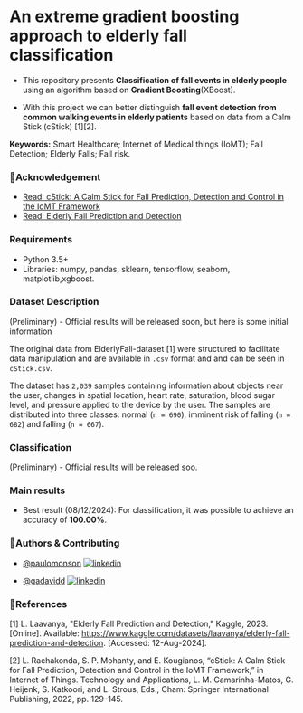 # An extreme gradient boosting approach to elderly fall classification  

- This repository presents **Classification of fall events in elderly people** using an algorithm based on **Gradient Boosting**(XBoost).

- With this project we can better distinguish **fall event detection from common walking events in elderly patients** based on data from a Calm Stick (cStick) [1][2].

**Keywords:** Smart Healthcare; Internet of Medical things (IoMT); Fall Detection; Elderly Falls; Fall risk.
### 🔗Acknowledgement

- [Read: cStick: A Calm Stick for Fall Prediction, Detection and Control in the IoMT Framework](https://link.springer.com/chapter/10.1007/978-3-030-96466-5_9)
- [Read: Elderly Fall Prediction and Detection](https://www.kaggle.com/datasets/laavanya/elderly-fall-prediction-and-detection)

### Requirements
- Python 3.5+
- Libraries: numpy, pandas, sklearn, tensorflow, seaborn, matplotlib,xgboost.
### Dataset Description

(Preliminary) - Official results will be released soon, but here is some initial information


The original data from ElderlyFall-dataset [1] were structured to facilitate data manipulation and are available in `.csv` format and and can be seen in `cStick.csv`.

The dataset has `2,039` samples containing information about objects near the user, changes in spatial location, heart rate, saturation, blood sugar level, and pressure applied to the device by the user. The samples are distributed into three classes: normal (`n = 690`), imminent risk of falling (`n = 682`) and falling (`n = 667`).

### Classification

(Preliminary) - Official results will be released soo.
### Main results

- Best result (08/12/2024): For classification, it was possible to achieve an accuracy of **100.00%**.
### 🔗Authors & Contributing

- [@paulomonson](https://www.github.com/paulomonson) [![linkedin](https://img.shields.io/badge/linkedin-0A66C2?style=for-the-badge&logo=linkedin&logoColor=white)](https://www.linkedin.com/in/paulomonteirodecarvalhomonson?miniProfileUrn=urn%3Ali%3Afs_miniProfile%3AACoAAC3HEioBXAty7FLjtkooe_8PH7hBNM8DRNs&lipi=urn%3Ali%3Apage%3Ad_flagship3_search_srp_all%3BLRAPrbY5Ty2xgqAY1GY0Tw%3D%3D)

- [@gadavidd](https://www.github.com/gadavidd) [![linkedin](https://img.shields.io/badge/linkedin-0A66C2?style=for-the-badge&logo=linkedin&logoColor=white)](https://www.linkedin.com/in/gabriel-david-3813568a/)


### 🔗References

[1] L. Laavanya, "Elderly Fall Prediction and Detection," Kaggle, 2023. [Online]. Available: https://www.kaggle.com/datasets/laavanya/elderly-fall-prediction-and-detection. [Accessed: 12-Aug-2024].

[2] L. Rachakonda, S. P. Mohanty, and E. Kougianos, “cStick: A Calm Stick for Fall Prediction, Detection and Control in the IoMT Framework,” in Internet of Things. Technology and Applications, L. M. Camarinha-Matos, G. Heijenk, S. Katkoori, and L. Strous, Eds., Cham: Springer International Publishing, 2022, pp. 129–145.
